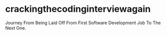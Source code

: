 # crackingthecodinginterviewagain
Journey From Being Laid Off From First Software Development Job To The Next One.
